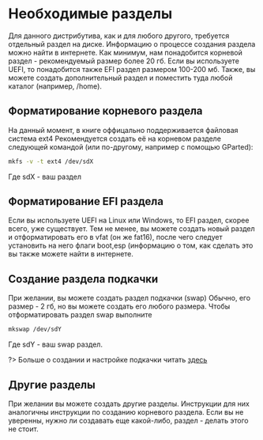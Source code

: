 # Необходимые разделы
Для данного дистрибутива, как и для любого другого, требуется отдельный раздел на диске.
Информацию о процессе создания раздела можно найти в интернете.
Как минимум, нам понадобится корневой раздел - рекомендуемый размер более 20 гб.
Если вы используете UEFI, то понадобится также EFI раздел размером 100-200 мб.
Также, вы можете создать дополнительный раздел и поместить туда любой каталог (например, /home).
## Форматирование корневого раздела
На данный момент, в книге оффицально поддерживается файловая система ext4
Рекомендуется создать её на корневом разделе следующей командой (или по-другому, например с помощью GParted): 
```bash
mkfs -v -t ext4 /dev/sdX
```
Где sdX - ваш раздел
  
## Форматирование EFI раздела
Если вы используете UEFI на Linux или Windows, то EFI раздел, скорее всего, уже существует.
Тем не менее, вы можете создать новый раздел и отформатировать его в vfat (он же fat16), после чего следует установить на него флаги boot,esp (информацию о том, как сделать это вы также можете найти в интернете.

## Создание раздела подкачки

При желании, вы можете создать раздел подкачки (swap)
Обычно, его размер - 2 гб, но вы можете создать его любого размера.
Чтобы отформатировать раздел swap выполните

```bash
mkswap /dev/sdY
```
Где sdY - ваш swap раздел.

?> Больше о создании и настройке подкачки читать [здесь](additional/swap.md)


## Другие разделы
При желании вы можете создать другие разделы. Инструкции для них аналогичны инструкции по созданию корневого раздела.
Если вы не уверенны, нужно ли создавать еще какой-либо, раздел - делать этого не стоит.
